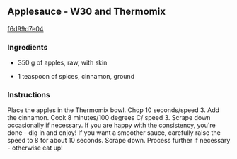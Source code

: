 ## Applesauce - W30 and Thermomix

[f6d99d7e04](http://www.food.com/recipe/applesauce-w30-and-thermomix-516361)

### Ingredients

 - 350 g of apples, raw, with skin

 - 1 teaspoon of spices, cinnamon, ground

### Instructions

Place the apples in the Thermomix bowl. Chop 10 seconds/speed 3. Add the cinnamon. Cook 8 minutes/100 degrees C/ speed 3. Scrape down occasionally if necessary. If you are happy with the consistency, you're done - dig in and enjoy! If you want a smoother sauce, carefully raise the speed to 8 for about 10 seconds. Scrape down. Process further if necessary - otherwise eat up!